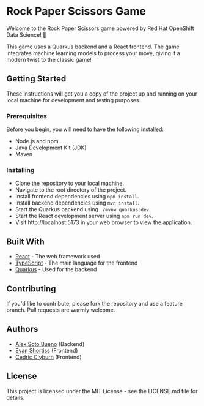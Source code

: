 # Rock Paper Scissors Game

Welcome to the Rock Paper Scissors game powered by Red Hat OpenShift Data Science! :rocket:

This game uses a Quarkus backend and a React frontend. The game integrates machine learning models to process your move, giving it a modern twist to the classic game! 

## Getting Started

These instructions will get you a copy of the project up and running on your local machine for development and testing purposes.

### Prerequisites

Before you begin, you will need to have the following installed:

- Node.js and npm
- Java Development Kit (JDK)
- Maven

### Installing

- Clone the repository to your local machine.
- Navigate to the root directory of the project.
- Install frontend dependencies using `npm install`.
- Install backend dependencies using `mvn install`.
- Start the Quarkus backend using `./mvnw quarkus:dev`.
- Start the React development server using `npm run dev`.
- Visit http://localhost:5173 in your web browser to view the application.

## Built With

- [React](https://react.dev) - The web framework used
- [TypeScript](https://www.typescriptlang.org) - The main language for the frontend
- [Quarkus](https://quarkus.io) - Used for the backend

## Contributing

If you'd like to contribute, please fork the repository and use a feature branch. Pull requests are warmly welcome.

## Authors

- [Alex Soto Bueno](https://twitter.com/alexsotob) (Backend)
- [Evan Shortiss](https://twitter.com/evanshortiss) (Frontend)
- [Cedric Clyburn](https://twitter.com/cedricclyburn) (Frontend)

## License

This project is licensed under the MIT License - see the LICENSE.md file for details.
